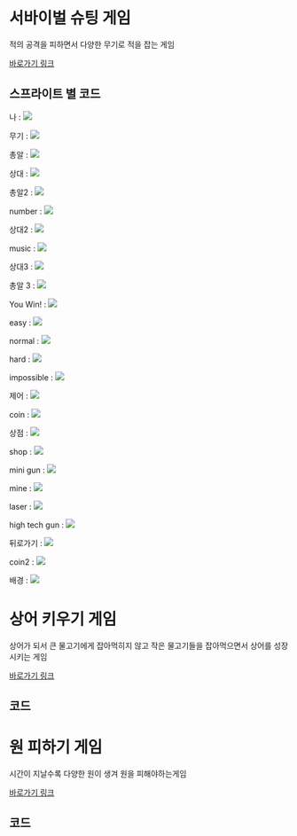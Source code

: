 # 서바이벌 슈팅 게임

적의 공격을 피하면서 다양한 무기로 적을 잡는 게임

<A href="https://scratch.mit.edu/projects/211451882"> 바로가기 링크</A>

## 스프라이트 별 코드 

나 : <img src="https://ifh.cc/g/GBxysJ.png" width="" height="">

무기 : <img src="https://ifh.cc/g/2kvBmJ.jpg" width="" height="">

총알 : <img src="https://ifh.cc/g/4FdXpW.jpg" width="" height="">

상대 : <img src="https://ifh.cc/g/J7BCxP.jpg" width="" height="">

총알2 : <img src="https://ifh.cc/g/J7BCxP.jpg" width="" height="">

number : <img src="https://ifh.cc/g/J7BCxP.jpg" width="" height="">

상대2 : <img src="https://ifh.cc/g/J7BCxP.jpg" width="" height="">

music : <img src="https://ifh.cc/g/J7BCxP.jpg" width="" height="">

상대3 : <img src="https://ifh.cc/g/J7BCxP.jpg" width="" height="">

총알 3 : <img src="https://ifh.cc/g/J7BCxP.jpg" width="" height="">

You Win! : <img src="https://ifh.cc/g/J7BCxP.jpg" width="" height="">

easy : <img src="https://ifh.cc/g/J7BCxP.jpg" width="" height="">

normal : <img src="https://ifh.cc/g/J7BCxP.jpg" width="" height="">

hard : <img src="https://ifh.cc/g/J7BCxP.jpg" width="" height="">

impossible : <img src="https://ifh.cc/g/J7BCxP.jpg" width="" height="">

제어 : <img src="https://ifh.cc/g/J7BCxP.jpg" width="" height="">

coin : <img src="https://ifh.cc/g/J7BCxP.jpg" width="" height="">

상점 : <img src="https://ifh.cc/g/J7BCxP.jpg" width="" height="">

shop : <img src="https://ifh.cc/g/J7BCxP.jpg" width="" height="">

mini gun : <img src="https://ifh.cc/g/J7BCxP.jpg" width="" height="">

mine : <img src="https://ifh.cc/g/J7BCxP.jpg" width="" height="">

laser : <img src="https://ifh.cc/g/J7BCxP.jpg" width="" height="">

high tech gun : <img src="https://ifh.cc/g/J7BCxP.jpg" width="" height="">

뒤로가기 : <img src="https://ifh.cc/g/J7BCxP.jpg" width="" height="">

coin2 : <img src="https://ifh.cc/g/J7BCxP.jpg" width="" height="">

배경 : <img src="https://ifh.cc/g/J7BCxP.jpg" width="" height="">



  

# 상어 키우기 게임

상어가 되서 큰 물고기에게 잡아먹히지 않고 작은 물고기들을 잡아먹으면서 상어를 성장시키는 게임

<A href="https://scratch.mit.edu/projects/235208710"> 바로가기 링크</A>

## 코드

  

# 원 피하기 게임

시간이 지날수록 다양한 원이 생겨 원을 피해야하는게임

<A href="https://scratch.mit.edu/projects/277107817"> 바로가기 링크</A>

## 코드 

  
